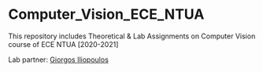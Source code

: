 # Computer_Vision_ECE_NTUA
This repository includes Theoretical & Lab Assignments on Computer Vision course of ECE NTUA [2020-2021]

Lab partner: [Giorgos Iliopoulos](https://www.github.com/grilio)
